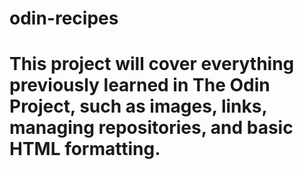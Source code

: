 # odin-recipes
# This project will cover everything previously learned in The Odin Project, such as images, links, managing repositories, and basic HTML formatting. 